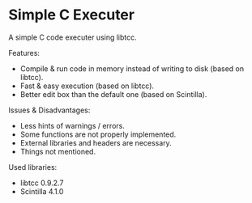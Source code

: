 # Simple C Executer
A simple C code executer using libtcc.

Features:
* Compile & run code in memory instead of writing to disk (based on libtcc).
* Fast & easy execution (based on libtcc).
* Better edit box than the default one (based on Scintilla).

Issues & Disadvantages:
* Less hints of warnings / errors.
* Some functions are not properly implemented.
* External libraries and headers are necessary.
* Things not mentioned.

Used libraries:
* libtcc 0.9.2.7
* Scintilla 4.1.0
